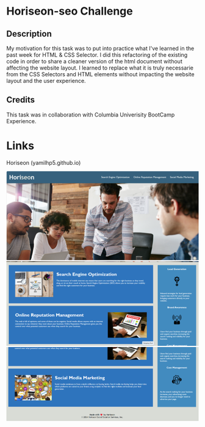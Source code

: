 # Horiseon-seo Challenge 

## Description 
My motivation for this task was to put into practice what I've learned in the past week for HTML & CSS Selector. I did this refactoring of the existing code in order to share a cleaner version of the html document without affecting the website layout. I learned to replace what it is truly necessarie from the CSS Selectors and HTML elements without impacting the website layout and the user experience. 

## Credits
This task was in collaboration with Columbia Univerisity BootCamp Experience. 

# Links
Horiseon (yamilhp5.github.io)

![alt text](image.png)
![alt text](image-1.png)
![alt text](image-2.png)









